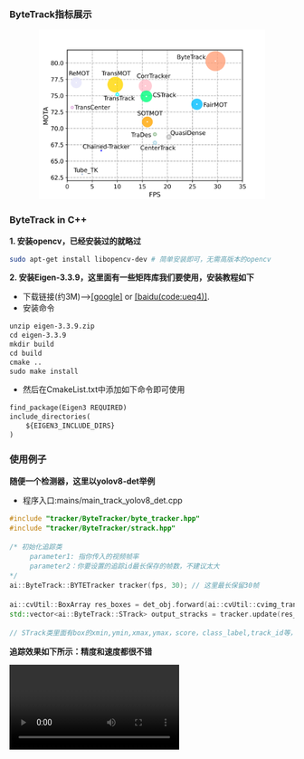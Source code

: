 ### ByteTrack指标展示
<p align="center"><img src="../../assets/track_sota.png" width="400"/></p>

### ByteTrack in C++
**1. 安装opencv，已经安装过的就略过**
```bash
sudo apt-get install libopencv-dev # 简单安装即可，无需高版本的opencv
```
**2. 安装Eigen-3.3.9，这里面有一些矩阵库我们要使用，安装教程如下**

- 下载链接(约3M)-->[[google]](https://drive.google.com/file/d/1rqO74CYCNrmRAg8Rra0JP3yZtJ-rfket/view?usp=sharing) or [[baidu(code:ueq4)]](https://pan.baidu.com/s/15kEfCxpy-T7tz60msxxExg).
- 安装命令
```shell
unzip eigen-3.3.9.zip
cd eigen-3.3.9
mkdir build
cd build
cmake ..
sudo make install
```
- 然后在CmakeList.txt中添加如下命令即可使用
```shell
find_package(Eigen3 REQUIRED)
include_directories(
    ${EIGEN3_INCLUDE_DIRS}
)
```

### 使用例子
**随便一个检测器，这里以yolov8-det举例**
- 程序入口:mains/main_track_yolov8_det.cpp
```c++
#include "tracker/ByteTracker/byte_tracker.hpp"
#include "tracker/ByteTracker/strack.hpp"

/* 初始化追踪类
     parameter1: 指你传入的视频帧率
     parameter2：你要设置的追踪id最长保存的帧数，不建议太大
*/
ai::ByteTrack::BYTETracker tracker(fps, 30); // 这里最长保留30帧

ai::cvUtil::BoxArray res_boxes = det_obj.forward(ai::cvUtil::cvimg_trans_func(img)); // 任意一个检测器
std::vector<ai::ByteTrack::STrack> output_stracks = tracker.update(res_boxes);// update,追踪结束。

// STrack类里面有box的xmin,ymin,xmax,ymax，score，class_label,track_id等，看例子理解。
```
**追踪效果如下所示：精度和速度都很不错**

![dance](../../assets/dance_res.mp4)
